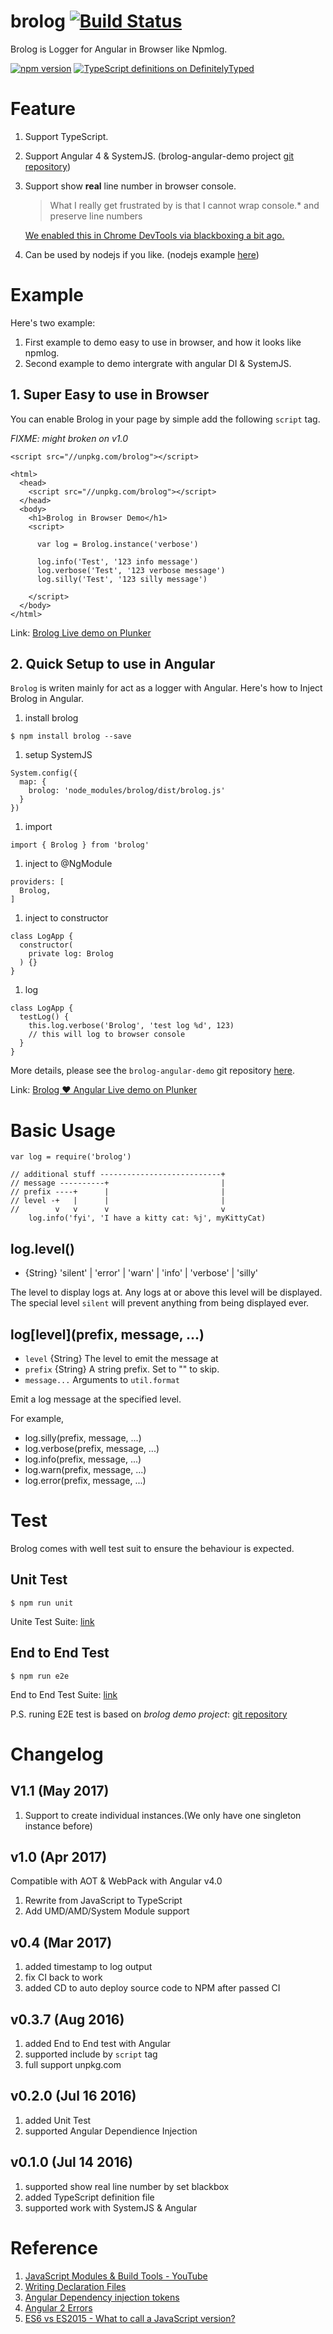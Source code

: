 # brolog  [![Build Status](https://travis-ci.org/zixia/brolog.svg?branch=master)](https://travis-ci.org/zixia/brolog)

Brolog is Logger for Angular in Browser like Npmlog.

[![npm version](https://badge.fury.io/js/brolog.svg)](https://badge.fury.io/js/brolog)
[![TypeScript definitions on DefinitelyTyped](http://definitelytyped.org/badges/standard-flat.svg)](http://definitelytyped.org)

# Feature

1. Support TypeScript.
1. Support Angular 4 & SystemJS. (brolog-angular-demo project [git repository](https://github.com/zixia/brolog-angular-demo))
1. Support show **real** line number in browser console.
    > What I really get frustrated by is that I cannot wrap console.* and preserve line numbers

    [We enabled this in Chrome DevTools via blackboxing a bit ago.](https://gist.github.com/paulirish/c307a5a585ddbcc17242)
1. Can be used by nodejs if you like. (nodejs example [here](https://github.com/zixia/brolog/blob/master/example/npm-like-logger.js))

# Example

Here's two example:

1. First example to demo easy to use in browser, and how it looks like npmlog.
1. Second example to demo intergrate with angular DI & SystemJS.

## 1. Super Easy to use in Browser

You can enable Brolog in your page by simple add the following `script` tag.

_FIXME: might broken on v1.0_

```
<script src="//unpkg.com/brolog"></script>
```

```
<html>
  <head>
    <script src="//unpkg.com/brolog"></script>
  </head>
  <body>
    <h1>Brolog in Browser Demo</h1>
    <script>

      var log = Brolog.instance('verbose')

      log.info('Test', '123 info message')
      log.verbose('Test', '123 verbose message')
      log.silly('Test', '123 silly message')

    </script>
  </body>
</html>
```

Link: [Brolog Live demo on Plunker](http://embed.plnkr.co/tvO9MHscHuOM5XvZRIU6/)

## 2. Quick Setup to use in Angular

`Brolog` is writen mainly for act as a logger with Angular. Here's how to Inject Brolog in Angular.

1. install brolog
  ```
  $ npm install brolog --save
  ```

1. setup SystemJS
  ```
  System.config({
    map: {
      brolog: 'node_modules/brolog/dist/brolog.js'
    }
  })
  ```

1. import
  ```
  import { Brolog } from 'brolog'
  ```

1. inject to @NgModule
  ```
  providers: [
    Brolog,
  ]
  ```

1. inject to constructor
  ```
  class LogApp {
    constructor(
      private log: Brolog
    ) {}
  }
  ```

1. log
  ```
  class LogApp {
    testLog() {
      this.log.verbose('Brolog', 'test log %d', 123)
      // this will log to browser console
    }
  }
  ```

More details, please see the `brolog-angular-demo` git repository [here](https://github.com/zixia/brolog-angular-demo).

Link: [Brolog ♥ Angular Live demo on Plunker](https://embed.plnkr.co/H8AqilBEAvHX6XvKarI7/)

# Basic Usage

```
var log = require('brolog')

// additional stuff ---------------------------+
// message ----------+                         |
// prefix ----+      |                         |
// level -+   |      |                         |
//        v   v      v                         v
    log.info('fyi', 'I have a kitty cat: %j', myKittyCat)
```

## log.level()

* {String} 'silent' | 'error' | 'warn' | 'info' | 'verbose' | 'silly'

The level to display logs at.  Any logs at or above this level will be
displayed.  The special level `silent` will prevent anything from being
displayed ever.

## log\[level](prefix, message, ...)

* `level` {String} The level to emit the message at
* `prefix` {String} A string prefix.  Set to "" to skip.
* `message...` Arguments to `util.format`

Emit a log message at the specified level.

For example,

* log.silly(prefix, message, ...)
* log.verbose(prefix, message, ...)
* log.info(prefix, message, ...)
* log.warn(prefix, message, ...)
* log.error(prefix, message, ...)

# Test

Brolog comes with well test suit to ensure the behaviour is expected.

## Unit Test

```
$ npm run unit
```

Unite Test Suite: [link](https://github.com/zixia/brolog/tree/master/test/unit)

## End to End Test

```
$ npm run e2e
```

End to End Test Suite: [link](https://github.com/zixia/brolog/tree/master/test/e2e)

P.S. runing E2E test is based on *brolog demo project*: [git repository](https://github.com/zixia/brolog-angular-demo)

# Changelog

## V1.1 (May 2017)

1. Support to create individual instances.(We only have one singleton instance before)

## v1.0 (Apr 2017)

Compatible with AOT & WebPack with Angular v4.0

1. Rewrite from JavaScript to TypeScript
1. Add UMD/AMD/System Module support

## v0.4 (Mar 2017)

1. added timestamp to log output
1. fix CI back to work
1. added CD to auto deploy source code to NPM after passed CI

## v0.3.7 (Aug 2016)

1. added End to End test with Angular
1. supported include by `script` tag
1. full support unpkg.com

## v0.2.0 (Jul 16 2016)

1. added Unit Test
1. supported Angular Dependience Injection

## v0.1.0 (Jul 14 2016)

1. supported show real line number by set blackbox
1. added TypeScript definition file
1. supported work with SystemJS & Angular

# Reference

1. [JavaScript Modules & Build Tools - YouTube](https://www.youtube.com/watch?v=U4ja6HeBm6s)
2. [Writing Declaration Files](https://www.typescriptlang.org/docs/handbook/writing-declaration-files.html)
3. [Angular Dependency injection tokens](https://angular.io/docs/ts/latest/guide/dependency-injection.html#!#token)
4. [Angular 2 Errors](https://daveceddia.com/angular-2-errors/)
1. [ES6 vs ES2015 - What to call a JavaScript version?](https://bytearcher.com/articles/es6-vs-es2015-name/)
